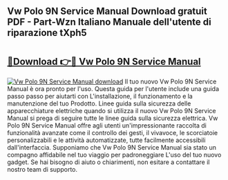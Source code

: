 ## Vw Polo 9N Service Manual Download gratuit PDF - Part-Wzn Italiano Manuale dell'utente di riparazione tXph5

# <h2><a href="http://dfb6fmi.blite.top/?on=Vw+Polo+9N+Service+Manual">🔗Download 👉🔴 Vw Polo 9N Service Manual</a></h2>

[![Vw Polo 9N Service Manual download](https://i.imgur.com/lujVjoI.png)](http://dfb6fmi.blite.top/?on=Vw+Polo+9N+Service+Manual)
Il tuo nuovo Vw Polo 9N Service Manual è ora pronto per l'uso. Questa guida per l'utente include una guida passo passo per aiutarti con L'installazione, il funzionamento e la manutenzione del tuo Prodotto. Linee guida sulla sicurezza delle apparecchiature elettriche quando si utilizza il nuovo Vw Polo 9N Service Manual si prega di seguire tutte le linee guida sulla sicurezza elettrica. Vw Polo 9N Service Manual offre agli utenti un'impressionante raccolta di funzionalità avanzate come il controllo dei gesti, il vivavoce, le scorciatoie personalizzabili e le attività automatizzate, tutte facilmente accessibili dall'interfaccia. Supponiamo che Vw Polo 9N Service Manual sia stato un compagno affidabile nel tuo viaggio per padroneggiare L'uso del tuo nuovo gadget. Se hai bisogno di aiuto o chiarimenti, non esitare a contattare il nostro team di supporto.
